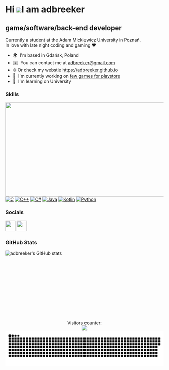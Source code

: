 Hi ![](https://user-images.githubusercontent.com/18350557/176309783-0785949b-9127-417c-8b55-ab5a4333674e.gif)I am adbreeker
=================================================================================================================================

game/software/back-end developer
--------------------------------

Currently a student at the Adam Mickiewicz University in Poznań.  
In love with late night coding and gaming ❤️

* 🌍  I'm based in Gdańsk, Poland
* ✉️  You can contact me at [adbreeker@gmail.com](mailto:adbreeker@gmail.com)
* 🌐  Or check my webstie https://adbreeker.github.io
* 🚀  I'm currently working on [few games for playstore](http://play.google.com/store/search?q=adbreeker&c=apps&hl=pl)
* 🧠  I'm learning on University

### Skills
<img align="right" width="515" height="300" src="https://github-readme-stats.vercel.app/api/top-langs/?username=adbreeker&show_icons=true&theme=dark&hide=tcl,html,css,powershell,scss"/>

<p align="left">
<a href="https://docs.microsoft.com/en-us/cpp/?view=msvc-170" target="_blank" rel="noreferrer"><img src="https://raw.githubusercontent.com/danielcranney/readme-generator/main/public/icons/skills/c-colored.svg" width="36" height="36" alt="C" /></a>
<a href="https://docs.microsoft.com/en-us/cpp/?view=msvc-170" target="_blank" rel="noreferrer"><img src="https://raw.githubusercontent.com/danielcranney/readme-generator/main/public/icons/skills/cplusplus-colored.svg" width="36" height="36" alt="C++" /></a>
<a href="https://docs.microsoft.com/en-us/dotnet/csharp/" target="_blank" rel="noreferrer"><img src="https://raw.githubusercontent.com/danielcranney/readme-generator/main/public/icons/skills/csharp-colored.svg" width="36" height="36" alt="C#" /></a>
<a href="https://www.oracle.com/java/" target="_blank" rel="noreferrer"><img src="https://raw.githubusercontent.com/danielcranney/readme-generator/main/public/icons/skills/java-colored.svg" width="36" height="36" alt="Java" /></a>
<a href="https://kotlinlang.org/" target="_blank" rel="noreferrer"><img src="https://raw.githubusercontent.com/danielcranney/readme-generator/main/public/icons/skills/kotlin-colored.svg" width="36" height="36" alt="Kotlin" /></a>
<a href="https://www.python.org/" target="_blank" rel="noreferrer"><img src="https://raw.githubusercontent.com/danielcranney/readme-generator/main/public/icons/skills/python-colored.svg" width="36" height="36" alt="Python" /></a>
</p>



### Socials

<p align="left"> <a href="https://discord.com/users/adbreeker" target="_blank" rel="noreferrer"><img src="https://raw.githubusercontent.com/danielcranney/readme-generator/main/public/icons/socials/discord.svg" width="32" height="32" /></a> <a href="https://www.github.com/adbreeker" target="_blank" rel="noreferrer"><img src="https://raw.githubusercontent.com/danielcranney/readme-generator/main/public/icons/socials/github.svg" width="32" height="32" /></a></p>




### GitHub Stats

<a href="http://www.github.com/adbreeker"><img align="left" src="https://github-readme-stats.vercel.app/api?username=adbreeker&show_icons=true&hide=&count_private=true&title_color=0891b2&text_color=ffffff&icon_color=0891b2&bg_color=1c1917&hide_border=true&show_icons=true" alt="adbreeker's GitHub stats" /></a>



<p align="Center">
  <br>
  <br>
  <br>
  <br>
  <br>
  <br>
  <br>
  <br>
  <br>
  <br>
  <br>
  <br>
  <br>
  Visitors counter:
  <br>
  <img src="https://profile-counter.glitch.me/adbreeker/count.svg" />
  <img src="snake.svg">
</p>








